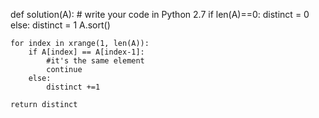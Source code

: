 
def solution(A):
    # write your code in Python 2.7
    if len(A)==0:
        distinct = 0
    else:
        distinct = 1
    A.sort()
    
    for index in xrange(1, len(A)):
        if A[index] == A[index-1]:
            #it's the same element
            continue 
        else:
            distinct +=1
            
    return distinct        
